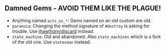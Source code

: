 
## Damned Gems - AVOID THEM LIKE THE PLAGUE!

- Anything named `acts_as_*`: Gems named on an old custom are old.
- `paranoia`: Changing the method signature of `#destroy` is asking for trouble. Use [jhawthorn/discard](https://github.com/jhawthorn/discard) instead.
- `state_machine`: Old and abandoned. Also `state_machines` which is a fork of the old one. Use `statesman` instead.
